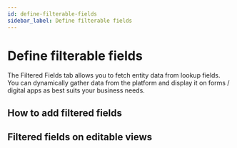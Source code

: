 ```yaml
---
id: define-filterable-fields
sidebar_label: Define filterable fields
---
```


# Define filterable fields

<p class="lead">The Filtered Fields tab allows you to fetch entity data from lookup fields. You can dynamically gather data from the platform and display it on forms / digital apps as best suits your business needs.</p>





## How to add filtered fields




## Filtered fields on editable views



